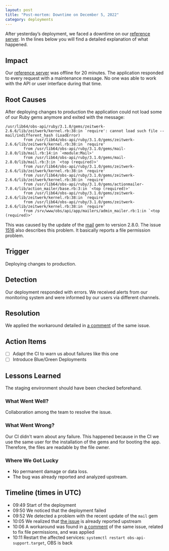 ```yaml
---
layout: post
title: "Post-mortem: Downtime on December 5, 2022"
category: deployments
---
```


After yesterday’s deployment, we faced a downtime on our [reference server](https://build.opensuse.org).
In the lines below you will find a detailed explanation of what happened.

## Impact

Our [reference server](https://build.opensuse.org) was offline for 20 minutes.
The application responded to every request with a maintenance message. No one
was able to work with the API or user interface during that time.

## Root Causes

After deploying changes to production the application could not load some of our
Ruby gems anymore and exited with the message:

```
/usr/lib64/obs-api/ruby/3.1.0/gems/zeitwerk-2.6.6/lib/zeitwerk/kernel.rb:38:in `require': cannot load such file -- mail/indifferent_hash (LoadError)
        from /usr/lib64/obs-api/ruby/3.1.0/gems/zeitwerk-2.6.6/lib/zeitwerk/kernel.rb:38:in `require'
        from /usr/lib64/obs-api/ruby/3.1.0/gems/mail-2.8.0/lib/mail.rb:14:in `<module:Mail>'
        from /usr/lib64/obs-api/ruby/3.1.0/gems/mail-2.8.0/lib/mail.rb:3:in `<top (required)>'
        from /usr/lib64/obs-api/ruby/3.1.0/gems/zeitwerk-2.6.6/lib/zeitwerk/kernel.rb:38:in `require'
        from /usr/lib64/obs-api/ruby/3.1.0/gems/zeitwerk-2.6.6/lib/zeitwerk/kernel.rb:38:in `require'
        from /usr/lib64/obs-api/ruby/3.1.0/gems/actionmailer-7.0.4/lib/action_mailer/base.rb:3:in `<top (required)>'
        from /usr/lib64/obs-api/ruby/3.1.0/gems/zeitwerk-2.6.6/lib/zeitwerk/kernel.rb:38:in `require'
        from /usr/lib64/obs-api/ruby/3.1.0/gems/zeitwerk-2.6.6/lib/zeitwerk/kernel.rb:38:in `require'
        from /srv/www/obs/api/app/mailers/admin_mailer.rb:1:in `<top (required)>'
```

This was caused by the update of the [mail](https://github.com/mikel/mail) gem to version 2.8.0.
The issue [1516](https://github.com/mikel/mail/issues/1516) also describes this problem.
It basically reports a file permission problem.

## Trigger

Deploying changes to production.

## Detection

Our deployment responded with errors. We received alerts from our monitoring system and were informed by our users via different channels.

## Resolution

We applied the workaround detailed in [a comment](https://github.com/mikel/mail/issues/1516#issuecomment-1336437018) of the same issue.

## Action Items

- [ ] Adapt the CI to warn us about failures like this one
- [ ] Introduce Blue/Green Deployments

## Lessons Learned

The staging environment should have been checked beforehand.

### What Went Well?

Collaboration among the team to resolve the issue.

### What Went Wrong?

Our CI didn't warn about any failure.
This happened because in the CI we use the same user for the installation of the gems and for booting the app.
Therefore, the files are readable by the file owner.

### Where We Got Lucky

* No permanent damage or data loss.
* The bug was already reported and analyzed upstream.

## Timeline (times in UTC)

- 09:49 Start of the deployment
- 09:50 We noticed that the deployment failed
- 09:52 We detected a problem with the recent update of the `mail` gem
- 10:05 We realized that [the issue](https://github.com/mikel/mail/issues/1516) is already reported upstream
- 10:06 A workaround was found in [a comment](https://github.com/mikel/mail/issues/1516#issuecomment-1336437018)
  of the same issue, related to fix file permissions, and was applied
- 10:11 Restart the affected services: `systemctl restart obs-api-support.target`, OBS is back
